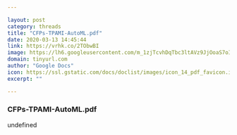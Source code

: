 ```yaml
---

layout: post
category: threads
title: "CFPs-TPAMI-AutoML.pdf"
date: 2020-03-13 14:45:44
link: https://vrhk.co/2TObwBI
image: https://lh6.googleusercontent.com/m_1zjTcvhDqTbc3ltAVz9JjOoaS7oISsMs4gBe8H492Efsa9wiY-Vl2mw7K2Py4
domain: tinyurl.com
author: "Google Docs"
icon: https://ssl.gstatic.com/docs/doclist/images/icon_14_pdf_favicon.ico
excerpt: ""

---
```


### CFPs-TPAMI-AutoML.pdf

undefined